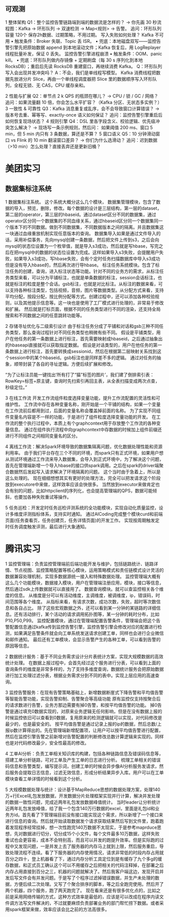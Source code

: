 ## 可观测
1 整体架构
Q1：整个监控告警链路端到端的数据流是怎样的？
→ 你先画 30 秒流程图：Kafka → 环形队列 → 双速检测 → Map<规则> → 告警。
追问：环形队列容量 120个 保存2h数据、过期策略，不用过期。
写入失败如何处理？
Kafka 不可用
• 触发条件：Broker 失联、Topic 丢 ISR。
• 兜底：本地磁盘双写——监控告警引擎先把原始数据 append 到本地滚动文件；Kafka 恢复后，用 LogReplayer 线程批量补发，保证 0 丢失。
监控告警引擎进程崩溃
• 触发条件：OOM、panic kill。
• 兜底：环形队列做内存镜像 + 定期刷盘（每 30 s 序列化到本地 RocksDB）；重启后先读 RocksDB 重建窗口，再继续消费 Kafka。
Q：环形队列写入会出现并发冲突吗？
A：不会，我们是单线程写模型。
Kafka 消费线程把数据先放进分片 Slice，再由一个单线程调度器把 Slice 里的数据顺序写入环形队列，全程无锁、无 CAS，CPU 缓存亲和。

2 性能与扩展
Q2：单节点 2 k QPS 的瓶颈在哪儿？
→ CPU / 锁 / GC / 网络？
追问：如果流量翻 10 倍，你会怎么水平扩容？（Kafka 分区、无状态多实例？）
3 一致性 & 可靠性
Q3：Kafka 消息重复或乱序，会不会导致窗口计算错误？
→ 版本号去重、幂等写、exactly-once 语义如何保证？
追问：监控告警引擎重启后如何恢复现场状态？
4 规则引擎
Q4：DSL 里各字段含义、校验逻辑、优先级冲突怎么解决？
→ 现场写一条示例规则，然后问：
如果阈值 200 ms、窗口 5 min，但 5 min 内只有 3 条数据，算还是不算？
5 窗口语义
Q5：10 分钟滑动窗口 vs Flink 的 10 min 翻滚窗口差异？
→ 你们为什么选滑动？
追问：迟到数据（>10 min）怎么处理？直接丢弃还是更新旧桶？

# 美团实习

## 数据集标注系统
1 数据集标注系统。
这个系统大概分这么几个模块，
数据集管理模块，包含了数据的导入，预览，删除，修改。每个数据的设计是三层结构，第一层的dataset，第二层的operator，第三层的hbaseid。通过dataset区分不同的数据集，通过operator区分同一个数据集的不同血缘关系，通过hbaseid区分同一个数据集同一个版本下的不同数据。做到不同数据集，不同数据版本之间的隔离。并且数据集这一块通过血缘重放机制实现任意版本的查询。
数据集导入如果是通过文件导入的话，采用补偿事务，先向mysql创建一条数据，然后把文件上传到s3，之后会向mysql的状态位设置为一个枚举值，就是导入s3成功，然后就是写hbase，写完之后在把mysql中的数据的状态位设置为完成。这样如果导入s3失败，会提醒用户失败，如果导入s3成功，写hbase失败，会有个定时任务扫描数据库中导入s3成功但是没有导入hbase的，然后再次进行导hbase。
标注任务系统模块。包含了标注任务的创建，查询，进入标注状态等功能。针对不同的业务方的需求，从标注任务类型来看，可以分为平铺标注，也就是单条数据的标注，session会话标注，也就是标注的粒度是整个会话。gsb标注，也就是对比标注。从标注的数据来看，可以支持各种标注类型，包括视频，音频，图片等数据类型。从分配方式来看，支持平均分配，按段分配，按比例分配等方式。创建过程中，还可以添加各种校验规则，以及其他提示信息等。这一块也是使用了工厂模式进行处理的，非常易于修改和扩展。
然后就是打标页面，根据不同的任务类型进行不同的渲染，还支持全局搜索和不同数据之间的任意跳转功能等。

2 存储寻址优化与二级索引设计
由于标注任务分成了平铺和对话和gsb三种不同任务类型，那么查询过程针对不同任务类型也稍微有些不同。
假设是平铺类型，用户在他任务的第一条数据上进行标注，首先需要映射成hbaseid，之后通过抽象出的hbaseapi直接就可以获取指定数据。
假设是对话类型的，用户在他任务的第一条数据上进行标注，首先要转换成sessionid，然后在根据第二层映射关系找到这个session中的某个hbaseid。gsb标注也是同样差不多的逻辑。
通过对任务的抽象，顺带封装了各自的寻址逻辑。方便后续扩展和修改。

“为了让标注员能一键找出‘所有打了“猫”标签的图片’，我们建了倒排索引表：RowKey=标签+原主键，查询时先扫索引再回主表，从全表扫描变成两次点查，秒级定位。”

3 在线工作流 开发工作流组件粒度选择变量功能，提升工作流配置的灵活性和可维护性。
工作流中存在各种变量名称，刚开始是一个平铺的结构，如果一个变量在工作流前后都用到过，后面的变量名称会覆盖掉前面的名称。
为了实现不同组件变量名内容是不一样的功能，于是进行了组件粒度选择变量功能的开发。
在工作流的整个执行过程中，本质上有个graphcontext用于存放整个工作流的各种变量信息。
通过在组件执行流程中向graphcontext中存数据的时候加上组件前缀还进行不同组件之间相同变量名的区分。

4 离线工作流：解决Spark环境导致的数据集隔离问题，优化数据处理性能和资源利用率。
由于我们平台存在三个不同的环境，而spark只有正式环境，如果用户想从测试环境通过工作流来导入数据集，会导入到正式环境中，为了解决这个问题，首先在管理端新增一个导入hbase的接口供spark调用。之后在spark的driver端聚合数据然后发起写入请求解决了环境隔离的问题。
这个当时由于急着上，所以是这么处理的。
现在细细想想其实有更好的处理方法，完全可以把发请求这个阶段放到executore中来做，这样效率应该会快很多。
当然放到executor来做肯定也会有别的问题，比如httpclient的序列化，也会提高管理端的QPS，数据可能倾斜，也要加各种失败重试等操作。

5 任务巡检：开发定时任务巡检评测系统的全功能模块，实现自动化质量监控，设计多维度评测指标体系，支持实时通知。
通过AICoding完成整个模块curd和前端页面(任务查看页，任务创建页，任务详情页面)的开发工作。
实现按周期触发定时任务调度触发评测，最后进行大象通知。



# 腾讯实习

1 监控管理端：负责监控管理端前后端功能开发与维护，包括链路统计、链路详情、节点视图、监控策略配置等核心模块，运用策略模式和责任链模式设计灵活的数据兼容处理机制，实现多数据源统一接入和特殊数据处理。
监控管理端大概有这么几个功能模块，数据接入模块，用户在管理端注册应用，模块，接口等信息，然后通过sdk上传数据就可以直接用了。
数据查询模块。就可以查监控相关各个维度的信息。
从维度是分可以有活动维度，主调维度，被调维度，ip，错误码，时间范围等各个维度。
从指标来看，有请求次数，成功次数，失败，超时等次数信息和各自占比。
除了这些宏观数据之外，还可以看到某一分钟的某链路的详细信息。还有活动排行，某个活动的请求调用拓扑图等，某一分钟的耗时分布，比如P10,P50,P99。
监控配置模块，通过在管理端配置告警条件，管理端会把这个告警配置信息通过kafka传到监控告警引擎，监控告警引擎会修改对应的配置进行检测，如果满足告警条件就会向工单系统发送请求创建工单，同样也会进行企业微信和邮件通知。
最后还有工单模块，会显示告警产生的各种工单，可以看到告警的原因等信息。

2 数据统计服务：基于不同业务需求设计分片表统计方案，实现大规模数据的高效统计处理。
在数据上报过程中，会首先经过这个服务进行分表，可以看到上面的查询条件的维度是非常多样的，为了支持多维度查询，数据统计服务会把原始数据进行加工处理过滤分表，根据业务需求分到不同的表中。实现上层应用的高速查询。

3 监控告警服务：在现有告警策略基础上，新增数据断崖式下降告警和平均值告警等智能告警功能，实现告警抑制、告警聚合等高级功能
原有监控仅支持按聚合后的请求数进行告警，业务方那边需要有掉0告警，和按平均值告警的功能。
掉0告警是通过填充0数据实现的，对原来业务逻辑无任何影响，但是在没有数据上报的时候监控依旧可以查看到0数据，复用原来的检测逻辑就可以实现，对代码修改是最少的，也是最安全的。
按平均值告警是通过记录上报的ip的数据，然后总数/上报ip数计算得出的。先在管理端新增配置项，让用户可以按平均值告警进行配置，然后在监控引擎告警之前新增对告警配置的判断修改总数计算逻辑来实现的。同样也是对代码修改最少，安全性最高的修改。

4 工单AI分析：负责工单相关知识库的构建，包括各种链路信息及错误码信息等，搭建工单分析链路，可对工单及产生工单的日志进行分析。
梳理工单相关的错误码信息和告警类型，编写提示词，创建工单的时候会异步像AI分析服务发请求，然后服务会提取日志信息，过滤无效信息，形成分析结果异步入库。用户可以在工单模块查看工单详情的时候看到这个分析。

5 大规模数据处理与统计：设计基于MapReduce思想的数据处理方案，处理140万+行Excel礼包发放数据，开发数据分片处理框架实现并行计算，解决并发处理的数据一致性问题，完成近两年礼包发放数据峰值统计。
当时leader让分析统计近两年礼包发放峰值，给了我一个包含140万行数据的excel，里面是礼包id和业务方id。首先看了下管理端目前没有接口能实现这个需求，所以新增了一个接口来进行信息的查询。然后就开始读取数据发个请求获取结果然后写到文件里，跑着跑着发现程序经常挂掉，想一次性跑完140万数据不太现实，于是参考maprduce思想，先对数据进行切分，切分成15个小文件，每个文件最多10万数据，这样失败重试也会更容易，成本不会特别高，而且可以并发的跑提升效率。但是实际跑的过程中又发现问题，一是并发上去了服务器的内存马上就到上限，然后服务重启，导致处理流程不连续。看了下服务器的内存使用情况，请求非常低的时段内存占用就百分之四十，登上机器看了下，通过内存分析工具定位到是有缓存了九个多g的缓存数据，和正式员工确认这个可以不用缓存之后把相关的代码注释掉，在部署之后内存占用直接到百分之三，机器的问题就解决了。然后我客户端这边，发现开启并发后写文件会有并发问题。于是写了个程序过滤掉错误数据，并生产未处理的数据，方便后续二次处理。又写了个聚合排序的脚本，等之后全跑完使用。然后开了两个机器，四个服务，跑了两天跑完了。
现在看来还是有很多优化点的，比如之前是采用网络传输的方式，这种方式效率是最低的，应该是可以改成在程序内读文件调方法写文件解决的，不过就要麻烦负责部署业务的部门帮忙捞下数据。或者采用spark框架来做，效率应该会比之前的方法高很多。